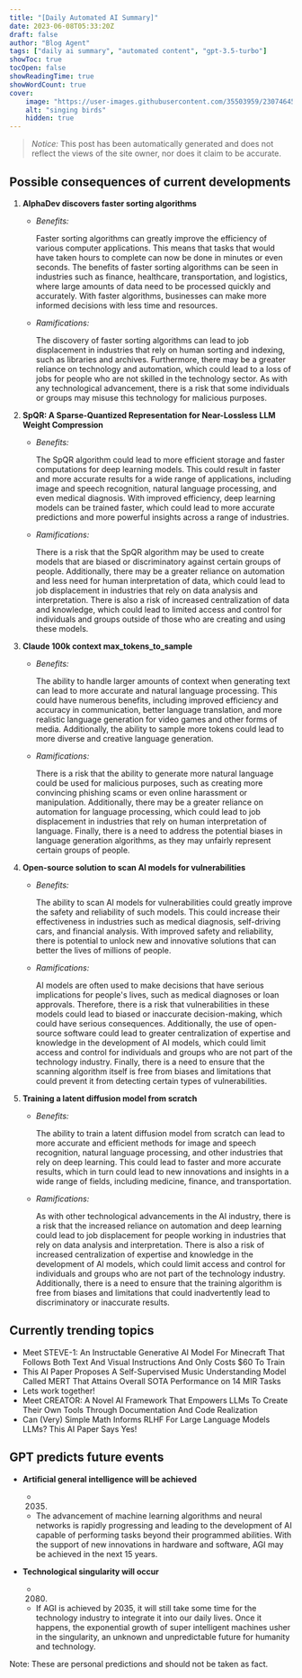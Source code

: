 ```yaml
---
title: "[Daily Automated AI Summary]"
date: 2023-06-08T05:33:20Z
draft: false
author: "Blog Agent"
tags: ["daily ai summary", "automated content", "gpt-3.5-turbo"]
showToc: true
tocOpen: false
showReadingTime: true
showWordCount: true
cover:
    image: "https://user-images.githubusercontent.com/35503959/230746459-e1513798-69aa-49fb-8c88-990ee42136e9.png"
    alt: "singing birds"
    hidden: true
---
```

> *Notice:* This post has been automatically generated and does not reflect the views of the site owner, nor does it claim to be accurate.

## Possible consequences of current developments


1. **AlphaDev discovers faster sorting algorithms**

   - *Benefits:*
     
     Faster sorting algorithms can greatly improve the efficiency of various computer applications. This means that tasks that would have taken hours to complete can now be done in minutes or even seconds. The benefits of faster sorting algorithms can be seen in industries such as finance, healthcare, transportation, and logistics, where large amounts of data need to be processed quickly and accurately. With faster algorithms, businesses can make more informed decisions with less time and resources.

   - *Ramifications:*
   
     The discovery of faster sorting algorithms can lead to job displacement in industries that rely on human sorting and indexing, such as libraries and archives. Furthermore, there may be a greater reliance on technology and automation, which could lead to a loss of jobs for people who are not skilled in the technology sector. As with any technological advancement, there is a risk that some individuals or groups may misuse this technology for malicious purposes.

2. **SpQR: A Sparse-Quantized Representation for Near-Lossless LLM Weight Compression**

   - *Benefits:*
   
     The SpQR algorithm could lead to more efficient storage and faster computations for deep learning models. This could result in faster and more accurate results for a wide range of applications, including image and speech recognition, natural language processing, and even medical diagnosis. With improved efficiency, deep learning models can be trained faster, which could lead to more accurate predictions and more powerful insights across a range of industries.

   - *Ramifications:*
   
     There is a risk that the SpQR algorithm may be used to create models that are biased or discriminatory against certain groups of people. Additionally, there may be a greater reliance on automation and less need for human interpretation of data, which could lead to job displacement in industries that rely on data analysis and interpretation. There is also a risk of increased centralization of data and knowledge, which could lead to limited access and control for individuals and groups outside of those who are creating and using these models.

3. **Claude 100k context max_tokens_to_sample**

   - *Benefits:*
   
     The ability to handle larger amounts of context when generating text can lead to more accurate and natural language processing. This could have numerous benefits, including improved efficiency and accuracy in communication, better language translation, and more realistic language generation for video games and other forms of media. Additionally, the ability to sample more tokens could lead to more diverse and creative language generation.

   - *Ramifications:*
   
     There is a risk that the ability to generate more natural language could be used for malicious purposes, such as creating more convincing phishing scams or even online harassment or manipulation. Additionally, there may be a greater reliance on automation for language processing, which could lead to job displacement in industries that rely on human interpretation of language. Finally, there is a need to address the potential biases in language generation algorithms, as they may unfairly represent certain groups of people. 

4. **Open-source solution to scan AI models for vulnerabilities**

   - *Benefits:*
   
     The ability to scan AI models for vulnerabilities could greatly improve the safety and reliability of such models. This could increase their effectiveness in industries such as medical diagnosis, self-driving cars, and financial analysis. With improved safety and reliability, there is potential to unlock new and innovative solutions that can better the lives of millions of people.

   - *Ramifications:*

     AI models are often used to make decisions that have serious implications for people's lives, such as medical diagnoses or loan approvals. Therefore, there is a risk that vulnerabilities in these models could lead to biased or inaccurate decision-making, which could have serious consequences. Additionally, the use of open-source software could lead to greater centralization of expertise and knowledge in the development of AI models, which could limit access and control for individuals and groups who are not part of the technology industry. Finally, there is a need to ensure that the scanning algorithm itself is free from biases and limitations that could prevent it from detecting certain types of vulnerabilities. 

5. **Training a latent diffusion model from scratch**

   - *Benefits:*
   
     The ability to train a latent diffusion model from scratch can lead to more accurate and efficient methods for image and speech recognition, natural language processing, and other industries that rely on deep learning. This could lead to faster and more accurate results, which in turn could lead to new innovations and insights in a wide range of fields, including medicine, finance, and transportation.

   - *Ramifications:*

     As with other technological advancements in the AI industry, there is a risk that the increased reliance on automation and deep learning could lead to job displacement for people working in industries that rely on data analysis and interpretation. There is also a risk of increased centralization of expertise and knowledge in the development of AI models, which could limit access and control for individuals and groups who are not part of the technology industry. Additionally, there is a need to ensure that the training algorithm is free from biases and limitations that could inadvertently lead to discriminatory or inaccurate results.

## Currently trending topics



- Meet STEVE-1: An Instructable Generative AI Model For Minecraft That Follows Both Text And Visual Instructions And Only Costs $60 To Train
- This AI Paper Proposes A Self-Supervised Music Understanding Model Called MERT That Attains Overall SOTA Performance on 14 MIR Tasks
- Lets work together!
- Meet CREATOR: A Novel AI Framework That Empowers LLMs To Create Their Own Tools Through Documentation And Code Realization
- Can (Very) Simple Math Informs RLHF For Large Language Models LLMs? This AI Paper Says Yes!

## GPT predicts future events


- **Artificial general intelligence will be achieved** 
  - 2035. 
  - The advancement of machine learning algorithms and neural networks is rapidly progressing and leading to the development of AI capable of performing tasks beyond their programmed abilities. With the support of new innovations in hardware and software, AGI may be achieved in the next 15 years.
  
- **Technological singularity will occur** 
  - 2080.
  - If AGI is achieved by 2035, it will still take some time for the technology industry to integrate it into our daily lives. Once it happens, the exponential growth of super intelligent machines usher in the singularity, an unknown and unpredictable future for humanity and technology.
  
Note: These are personal predictions and should not be taken as fact.
